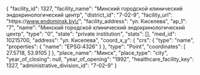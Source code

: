 {
    "facility_id": 1327,
    "facility_name": "Минский городской клинический эндокринологический центр",
    "district_id": "7-02-9",
    "facility_url": "https:\/\/www.endominsk.by\/",
    "facility_address": "ул. Киселева",
    "ap_1": "7",
    "name": "Минский городской клинический эндокринологический центр",
    "type": "0",
    "state": "private institution",
    "stats": [],
    "med_id": 10215700,
    "address": "ул. Киселева",
    "coord_x_y": {
        "crs": {
            "type": "name",
            "properties": {
                "name": "EPSG:4326"
            }
        },
        "type": "Point",
        "coordinates": [
            27.5718,
            53.9105
        ]
    },
    "place_name": "Минск",
    "place_type": "city",
    "year_of_closing": null,
    "year_of_opening": "1992",
    "healthcare_facility_key": 1327,
    "administrative_division_id": "7-02-9"
}